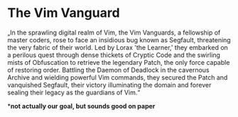 # The Vim Vanguard
„In the sprawling digital realm of Vim, the Vim Vanguards, a fellowship of master coders, rose to face an insidious bug known as Segfault, threatening the very fabric of their world. Led by Lorax 'the Learner,' they embarked on a perilous quest through dense thickets of Cryptic Code and the swirling mists of Obfuscation to retrieve the legendary Patch, the only force capable of restoring order. Battling the Daemon of Deadlock in the cavernous Archive and wielding powerful Vim commands, they secured the Patch and vanquished Segfault, their victory illuminating the domain and forever sealing their legacy as the guardians of Vim.“

***not actually our goal, but sounds good on paper**
